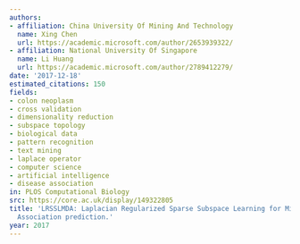 ```yaml
---
authors:
- affiliation: China University Of Mining And Technology
  name: Xing Chen
  url: https://academic.microsoft.com/author/2653939322/
- affiliation: National University Of Singapore
  name: Li Huang
  url: https://academic.microsoft.com/author/2789412279/
date: '2017-12-18'
estimated_citations: 150
fields:
- colon neoplasm
- cross validation
- dimensionality reduction
- subspace topology
- biological data
- pattern recognition
- text mining
- laplace operator
- computer science
- artificial intelligence
- disease association
in: PLOS Computational Biology
src: https://core.ac.uk/display/149322805
title: 'LRSSLMDA: Laplacian Regularized Sparse Subspace Learning for MiRNA-Disease
  Association prediction.'
year: 2017
---
```

